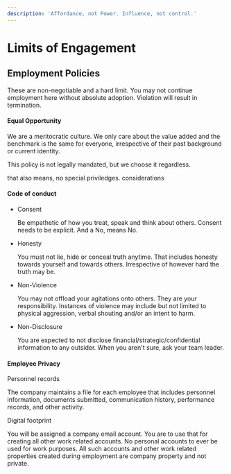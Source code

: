 ```yaml
---
description: 'Affordance, not Power. Influence, not control.'
---
```


# Limits of Engagement

## Employment Policies

These are non-negotiable and a hard limit. You may not continue employment here without absolute adoption. Violation will result in termination.

#### Equal Opportunity

We are a meritocratic culture. We only care about the value added and the benchmark is the same for everyone, irrespective of their past background or current identity.

This policy is not legally mandated, but we choose it regardless.

that also means, no special priviledges. considerations

#### Code of conduct

* Consent

  Be empathetic of how you treat, speak and think about others. Consent needs to be explicit. And a No, means No.

* Honesty

  You must not lie, hide or conceal truth anytime. That includes honesty towards yourself and towards others. Irrespective of however hard the truth may be.

* Non-Violence

  You may not offload your agitations onto others. They are your responsibility. Instances of violence may include but not limited to physical aggression, verbal shouting and/or an intent to harm.

* Non-Disclosure

  You are expected to not disclose financial/strategic/confidential information to any outsider. When you aren't sure, ask your team leader.

#### Employee Privacy

Personnel records

The company maintains a file for each employee that includes personnel information, documents submitted, communication history, performance records, and other activity.

Digital footprint

You will be assigned a company email account. You are to use that for creating all other work related accounts. No personal accounts to ever be used for work purposes. All such accounts and other work related properties created during employment are company property and not private.



